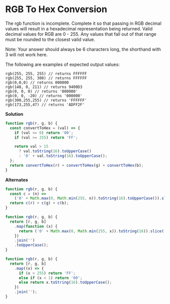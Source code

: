 # RGB To Hex Conversion

The rgb function is incomplete. Complete it so that passing in RGB decimal values will result in a hexadecimal representation being returned. Valid decimal values for RGB are 0 - 255. Any values that fall out of that range must be rounded to the closest valid value.

Note: Your answer should always be 6 characters long, the shorthand with 3 will not work here.

The following are examples of expected output values:

    rgb(255, 255, 255) // returns FFFFFF
    rgb(255, 255, 300) // returns FFFFFF
    rgb(0,0,0) // returns 000000
    rgb(148, 0, 211) // returns 9400D3
    rgb(0, 0, 0) // returns '000000'
    rgb(0, 0, -20) // returns '000000'
    rgb(300,255,255) // returns 'FFFFFF'
    rgb(173,255,47) // returns 'ADFF2F'

**Solution**

```js
function rgb(r, g, b) {
  const convertToHex = (val) => {
    if (val <= 0) return '00';
    if (val >= 255) return 'FF';

    return val > 15
      ? val.toString(16).toUpperCase()
      : '0' + val.toString(16).toUpperCase();
  };
  return convertToHex(r) + convertToHex(g) + convertToHex(b);
}
```

**Alternates**

```js
function rgb(r, g, b) {
  const c = (n) =>
    ('0' + Math.max(0, Math.min(255, n)).toString(16).toUpperCase()).slice(-2);
  return c(r) + c(g) + c(b);
}
```

```js
function rgb(r, g, b) {
  return [r, g, b]
    .map(function (x) {
      return ('0' + Math.max(0, Math.min(255, x)).toString(16)).slice(-2);
    })
    .join('')
    .toUpperCase();
}
```

```js
function rgb(r, g, b) {
  return [r, g, b]
    .map((x) => {
      if (x > 255) return 'FF';
      else if (x < 1) return '00';
      else return x.toString(16).toUpperCase();
    })
    .join('');
}
```